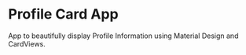 # Profile Card App

App to beautifully display Profile Information using Material Design and CardViews.

